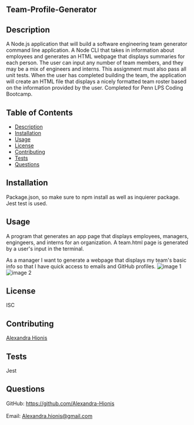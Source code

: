 ## Team-Profile-Generator

## Description
 A Node.js application that will build a software engineering team generator command line application. A Node CLI that takes in information about employees and generates an HTML webpage that displays summaries for each person. The user can input any number of team members, and they may be a mix of engineers and interns. This assignment must also pass all unit tests. When the user has completed building the team, the application will create an HTML file that displays a nicely formatted team roster based on the information provided by the user. Completed for Penn LPS Coding Bootcamp.
## Table of Contents
- [Description](#description)
- [Installation](#installation)
- [Usage](#usage)
- [License](#license)
- [Contributing](#contributing)
- [Tests](#tests)
- [Questions](#questions)
## Installation
Package.json, so make sure to npm install as well as inquierer package. Jest test is used.
## Usage
A program that generates an app page that displays employees, managers, engingeers, and interns for an organization. A team.html page is generated by a user's input in the terminal.

As a manager
I want to generate a webpage that displays my team's basic info
so that I have quick access to emails and GitHub profiles.
![image 1]()
![image 2]()
## License
ISC
## Contributing
[Alexandra Hionis](https://github.com/Alexandra-Hionis/README-Generator)
## Tests
Jest
## Questions
GitHub: https://github.com/Alexandra-Hionis<br /><br />
Email: Alexandra.hionis@gmail.com<br /><br />
